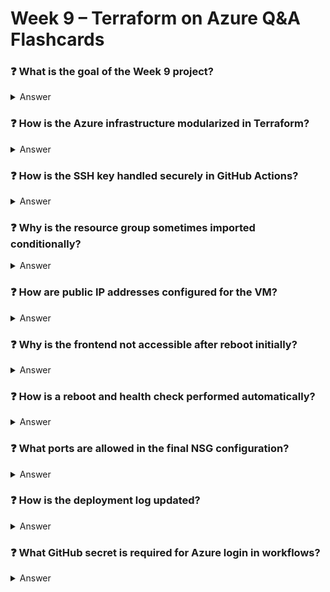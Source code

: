 # Week 9 – Terraform on Azure Q&A Flashcards

### ❓ What is the goal of the Week 9 project?
<details><summary>Answer</summary>To provision and manage Azure infrastructure using Terraform, including networking, VM, deployment, and validation tasks.</details>

### ❓ How is the Azure infrastructure modularized in Terraform?
<details><summary>Answer</summary>Each component (resource group, network, VM) is defined as a separate module with its own `main.tf`, `variables.tf`, and `outputs.tf` files.</details>

### ❓ How is the SSH key handled securely in GitHub Actions?
<details><summary>Answer</summary>The private key is stored as a GitHub secret (`VM_SSH_KEY`) and injected into the runner at runtime for SSH access.</details>

### ❓ Why is the resource group sometimes imported conditionally?
<details><summary>Answer</summary>To prevent Terraform from trying to re-create an existing resource group that already exists in Azure but is not in state.</details>

### ❓ How are public IP addresses configured for the VM?
<details><summary>Answer</summary>With a `Static` allocation method via the `azurerm_public_ip` resource to ensure the IP doesn't change between reboots.</details>

### ❓ Why is the frontend not accessible after reboot initially?
<details><summary>Answer</summary>Because the NSG (network security group) was missing an inbound rule to allow traffic on port `4000`, which was later added.</details>

### ❓ How is a reboot and health check performed automatically?
<details><summary>Answer</summary>A GitHub Actions workflow reboots the VM via SSH, waits, then uses `curl` to verify the backend is reachable at `:3000`.</details>

### ❓ What ports are allowed in the final NSG configuration?
<details><summary>Answer</summary>Ports 22 (SSH), 3000 (backend), and 4000 (frontend) are allowed for inbound traffic from all sources.</details>

### ❓ How is the deployment log updated?
<details><summary>Answer</summary>A GitHub Actions job queries VM details (IP, region, size, image) and appends a markdown section to `deployment_log.md`, then commits it to the repo.</details>

### ❓ What GitHub secret is required for Azure login in workflows?
<details><summary>Answer</summary>`AZURE_CREDENTIALS`, which holds the JSON for a service principal with Contributor role in the target subscription.</details>


